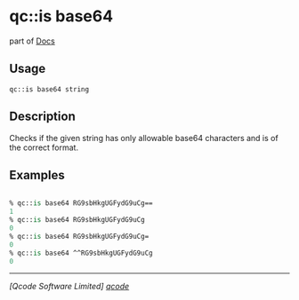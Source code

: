 qc::is base64
=============

part of [Docs](../index.md)

Usage
-----
`qc::is base64 string`

Description
-----------
Checks if the given string has only allowable base64 characters and is of the correct format.

Examples
--------
```tcl

% qc::is base64 RG9sbHkgUGFydG9uCg==
1
% qc::is base64 RG9sbHkgUGFydG9uCg
0
% qc::is base64 RG9sbHkgUGFydG9uCg=
0
% qc::is base64 ^^RG9sbHkgUGFydG9uCg
0
```

----------------------------------
*[Qcode Software Limited] [qcode]*

[qcode]: http://www.qcode.co.uk "Qcode Software"
